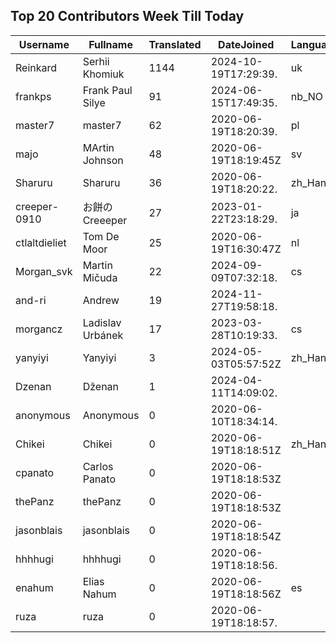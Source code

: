 ## Top 20 Contributors Week Till Today ##
|Username|Fullname|Translated|DateJoined|Language|
|--------|--------|----------|----------|-------|
|Reinkard|Serhii Khomiuk|1144|2024-10-19T17:29:39.|uk|
|frankps|Frank Paul Silye|91|2024-06-15T17:49:35.|nb_NO|
|master7|master7|62|2020-06-19T18:20:39.|pl|
|majo|MArtin Johnson|48|2020-06-19T18:19:45Z|sv|
|Sharuru|Sharuru|36|2020-06-19T18:20:22.|zh_Hans|
|creeper-0910|お餅のCreeeper|27|2023-01-22T23:18:29.|ja|
|ctlaltdieliet|Tom De Moor|25|2020-06-19T16:30:47Z|nl|
|Morgan_svk|Martin Mičuda|22|2024-09-09T07:32:18.|cs|
|and-ri|Andrew|19|2024-11-27T19:58:18.||
|morgancz|Ladislav Urbánek|17|2023-03-28T10:19:33.|cs|
|yanyiyi|Yanyiyi|3|2024-05-03T05:57:52Z|zh_Hant|
|Dzenan|Dženan|1|2024-04-11T14:09:02.||
|anonymous|Anonymous|0|2020-06-10T18:34:14.||
|Chikei|Chikei|0|2020-06-19T18:18:51Z|zh_Hant|
|cpanato|Carlos Panato|0|2020-06-19T18:18:53Z||
|thePanz|thePanz|0|2020-06-19T18:18:53Z||
|jasonblais|jasonblais|0|2020-06-19T18:18:54Z||
|hhhhugi|hhhhugi|0|2020-06-19T18:18:56.||
|enahum|Elias  Nahum|0|2020-06-19T18:18:56Z|es|
|ruza|ruza|0|2020-06-19T18:18:57.||
